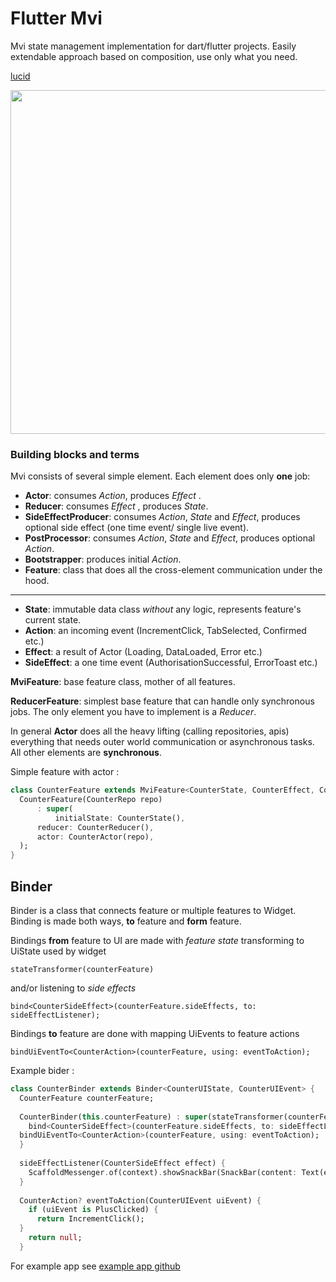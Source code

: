 # Flutter Mvi

Mvi state management implementation for dart/flutter projects.
Easily extendable approach based on composition, use only what you need.

[lucid](https://lucid.app/lucidchart/ac9b33fd-71a3-4e1a-9b3d-9feeda497cf6/edit?viewport_loc=-455%2C-243%2C1876%2C1211%2C0_0&invitationId=inv_0e6ece97-bec9-4017-bfdc-69bd09f6d15b#)

<img src="https://user-images.githubusercontent.com/841716/163926194-edc7fb58-0e99-4901-a431-8f6b8cbcb74e.png" width="700" height="550">


### Building blocks and terms

Mvi consists of several simple element. Each element does only **one** job:
* **Actor**: consumes *Action*, produces *Effect* .
* **Reducer**: consumes *Effect* , produces *State*.
* **SideEffectProducer**: consumes *Action*, *State* and *Effect*, produces optional side effect (one time event/ single live event).
* **PostProcessor**: consumes *Action*, *State* and *Effect*, produces optional *Action*.
* **Bootstrapper**: produces initial *Action*.
* **Feature**: class that does all the cross-element communication under the hood.
 ___
* **State**: immutable data class *without* any logic, represents feature's current state.
* **Action**: an incoming event (IncrementClick, TabSelected, Confirmed etc.)
* **Effect**: a result of Actor (Loading, DataLoaded, Error etc.)
* **SideEffect**: a one time event (AuthorisationSuccessful, ErrorToast etc.)
  
**MviFeature**: base feature class, mother of all features. 

**ReducerFeature**: simplest base feature that can handle only synchronous jobs. The only element you have to implement is a *Reducer*.

In general **Actor** does all the heavy lifting (calling repositories, apis) everything that needs outer world communication or asynchronous tasks. All other elements are **synchronous**.

Simple feature with actor : 
```dart
class CounterFeature extends MviFeature<CounterState, CounterEffect, CounterAction, CounterSideEffect> {  
  CounterFeature(CounterRepo repo)  
      : super(  
          initialState: CounterState(),  
	  reducer: CounterReducer(),  
	  actor: CounterActor(repo),  
  );  
}
```

## Binder

Binder is a class that connects feature or multiple features to Widget.
Binding is made both ways, **to** feature and **form** feature.

Bindings **from** feature to UI are made with *feature state* transforming to UiState used by widget 

    stateTransformer(counterFeature)

and/or listening to *side effects* 

    bind<CounterSideEffect>(counterFeature.sideEffects, to: sideEffectListener);

Bindings **to** feature are done with mapping UiEvents to feature actions

    bindUiEventTo<CounterAction>(counterFeature, using: eventToAction);

Example bider : 

```dart
class CounterBinder extends Binder<CounterUIState, CounterUIEvent> {  
  CounterFeature counterFeature;  
  
  CounterBinder(this.counterFeature) : super(stateTransformer(counterFeature)) {  
    bind<CounterSideEffect>(counterFeature.sideEffects, to: sideEffectListener);  
  bindUiEventTo<CounterAction>(counterFeature, using: eventToAction);  
  }  
  
  sideEffectListener(CounterSideEffect effect) {  
    ScaffoldMessenger.of(context).showSnackBar(SnackBar(content: Text(effect.message)));  
  }  
  
  CounterAction? eventToAction(CounterUIEvent uiEvent) {  
    if (uiEvent is PlusClicked) {  
      return IncrementClick();  
  }  
    return null;  
  }
```

For example app see [example app github](https://github.com/ChangeFinance/flutter_mvi/tree/master/example_app)
